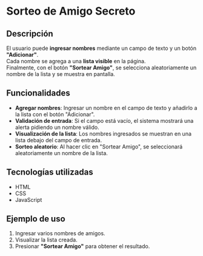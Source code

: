 #  Sorteo de Amigo Secreto  

##  Descripción  
El usuario puede **ingresar nombres** mediante un campo de texto y un botón **"Adicionar"**.  
Cada nombre se agrega a una **lista visible** en la página.  
Finalmente, con el botón **"Sortear Amigo"**, se selecciona aleatoriamente un nombre de la lista y se muestra en pantalla.  

##  Funcionalidades  
- **Agregar nombres**: Ingresar un nombre en el campo de texto y añadirlo a la lista con el botón "Adicionar".  
- **Validación de entrada**: Si el campo está vacío, el sistema mostrará una alerta pidiendo un nombre válido.  
- **Visualización de la lista**: Los nombres ingresados se muestran en una lista debajo del campo de entrada.  
- **Sorteo aleatorio**: Al hacer clic en "Sortear Amigo", se seleccionará aleatoriamente un nombre de la lista.  

##  Tecnologías utilizadas  
- HTML  
- CSS  
- JavaScript  

##  Ejemplo de uso  
1. Ingresar varios nombres de amigos.  
2. Visualizar la lista creada.  
3. Presionar **"Sortear Amigo"** para obtener el resultado.  
